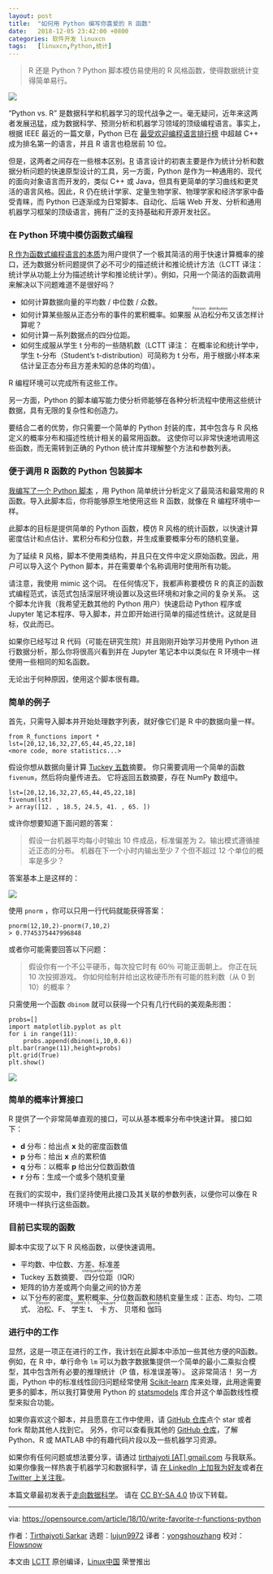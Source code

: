 ```yaml
---
layout: post
title:	"如何用 Python 编写你喜爱的 R 函数"
date:	2018-12-05 23:42:00 +0800 
categories:	软件开发 linuxcn 
tags:	[linuxcn,Python,统计]
---
```




> 
> R 还是 Python ? Python 脚本模仿易使用的 R 风格函数，使得数据统计变得简单易行。
> 
> 
> 


![](/Asserts/Images//attachment/album/201812/05/234301vinavcmrrsmn44qx.png)


“Python vs. R” 是数据科学和机器学习的现代战争之一。毫无疑问，近年来这两者发展迅猛，成为数据科学、预测分析和机器学习领域的顶级编程语言。事实上，根据 IEEE 最近的一篇文章，Python 已在 [最受欢迎编程语言排行榜](https://spectrum.ieee.org/at-work/innovation/the-2018-top-programming-languages) 中超越 C++ 成为排名第一的语言，并且 R 语言也稳居前 10 位。


但是，这两者之间存在一些根本区别。[R](https://www.coursera.org/lecture/r-programming/overview-and-history-of-r-pAbaE) 语言设计的初衷主要是作为统计分析和数据分析问题的快速原型设计的工具，另一方面，Python 是作为一种通用的、现代的面向对象语言而开发的，类似 C++ 或 Java，但具有更简单的学习曲线和更灵活的语言风格。因此，R 仍在统计学家、定量生物学家、物理学家和经济学家中备受青睐，而 Python 已逐渐成为日常脚本、自动化、后端 Web 开发、分析和通用机器学习框架的顶级语言，拥有广泛的支持基础和开源开发社区。


### 在 Python 环境中模仿函数式编程


[R 作为函数式编程语言的本质](http://adv-r.had.co.nz/Functional-programming.html)为用户提供了一个极其简洁的用于快速计算概率的接口，还为数据分析问题提供了必不可少的描述统计和推论统计方法（LCTT 译注：统计学从功能上分为描述统计学和推论统计学）。例如，只用一个简洁的函数调用来解决以下问题难道不是很好吗？


* 如何计算数据向量的平均数 / 中位数 / 众数。
* 如何计算某些服从正态分布的事件的累积概率。如果服<ruby> 从泊松分布 <rt>  Poisson distribution </rt></ruby>又该怎样计算呢？
* 如何计算一系列数据点的四分位距。
* 如何生成服从学生 t 分布的一些随机数（LCTT 译注： 在概率论和统计学中，学生 t-分布（Student’s t-distribution）可简称为 t 分布，用于根据小样本来估计呈正态分布且方差未知的总体的均值）。


R 编程环境可以完成所有这些工作。


另一方面，Python 的脚本编写能力使分析师能够在各种分析流程中使用这些统计数据，具有无限的复杂性和创造力。


要结合二者的优势，你只需要一个简单的 Python 封装的库，其中包含与 R 风格定义的概率分布和描述性统计相关的最常用函数。 这使你可以非常快速地调用这些函数，而无需转到正确的 Python 统计库并理解整个方法和参数列表。


### 便于调用 R 函数的 Python 包装脚本


[我编写了一个 Python 脚本](https://github.com/tirthajyoti/StatsUsingPython/blob/master/R_Functions.py) ，用 Python 简单统计分析定义了最简洁和最常用的 R 函数。导入此脚本后，你将能够原生地使用这些 R 函数，就像在 R 编程环境中一样。


此脚本的目标是提供简单的 Python 函数，模仿 R 风格的统计函数，以快速计算密度估计和点估计、累积分布和分位数，并生成重要概率分布的随机变量。


为了延续 R 风格，脚本不使用类结构，并且只在文件中定义原始函数。因此，用户可以导入这个 Python 脚本，并在需要单个名称调用时使用所有功能。


请注意，我使用 mimic 这个词。 在任何情况下，我都声称要模仿 R 的真正的函数式编程范式，该范式包括深层环境设置以及这些环境和对象之间的复杂关系。 这个脚本允许我（我希望无数其他的 Python 用户）快速启动 Python 程序或 Jupyter 笔记本程序、导入脚本，并立即开始进行简单的描述性统计。这就是目标，仅此而已。


如果你已经写过 R 代码（可能在研究生院）并且刚刚开始学习并使用 Python 进行数据分析，那么你将很高兴看到并在 Jupyter 笔记本中以类似在 R 环境中一样使用一些相同的知名函数。


无论出于何种原因，使用这个脚本很有趣。


### 简单的例子


首先，只需导入脚本并开始处理数字列表，就好像它们是 R 中的数据向量一样。



```
from R_functions import *
lst=[20,12,16,32,27,65,44,45,22,18]
<more code, more statistics...>
```

假设你想从数据向量计算 [Tuckey 五数](https://en.wikipedia.org/wiki/Five-number_summary)摘要。 你只需要调用一个简单的函数 `fivenum`，然后将向量传进去。 它将返回五数摘要，存在 NumPy 数组中。



```
lst=[20,12,16,32,27,65,44,45,22,18]
fivenum(lst)
> array([12. , 18.5, 24.5, 41. , 65. ])
```

或许你想要知道下面问题的答案：



> 
> 假设一台机器平均每小时输出 10 件成品，标准偏差为 2。输出模式遵循接近正态的分布。 机器在下一个小时内输出至少 7 个但不超过 12 个单位的概率是多少？
> 
> 
> 


答案基本上是这样的：


![](/Asserts/Images//attachment/album/201812/05/234306yhpff5pt8lp5pfpe.png)


使用 `pnorm` ，你可以只用一行代码就能获得答案：



```
pnorm(12,10,2)-pnorm(7,10,2)
> 0.7745375447996848
```

或者你可能需要回答以下问题：



> 
> 假设你有一个不公平硬币，每次投它时有 60％ 可能正面朝上。 你正在玩 10 次投掷游戏。 你如何绘制并给出这枚硬币所有可能的胜利数（从 0 到 10）的概率？
> 
> 
> 


只需使用一个函数 `dbinom` 就可以获得一个只有几行代码的美观条形图：



```
probs=[]
import matplotlib.pyplot as plt
for i in range(11):
    probs.append(dbinom(i,10,0.6))
plt.bar(range(11),height=probs)
plt.grid(True)
plt.show()
```

![](/Asserts/Images//attachment/album/201812/05/234307czllwdukwzhmmftd.png)


### 简单的概率计算接口


R 提供了一个非常简单直观的接口，可以从基本概率分布中快速计算。 接口如下：


* **d** 分布：给出点 **x** 处的密度函数值
* **p** 分布：给出 **x** 点的累积值
* **q** 分布：以概率 **p** 给出分位数函数值
* **r** 分布：生成一个或多个随机变量


在我们的实现中，我们坚持使用此接口及其关联的参数列表，以便你可以像在 R 环境中一样执行这些函数。


### 目前已实现的函数


脚本中实现了以下 R 风格函数，以便快速调用。


* 平均数、中位数、方差、标准差
* Tuckey 五数摘要、<ruby> 四分位距 <rt>  interquartile range </rt></ruby>（IQR）
* 矩阵的协方差或两个向量之间的协方差
* 以下分布的密度、累积概率、分位数函数和随机变量生成：正态、均匀、二项式、<ruby> 泊松 <rt>  Poisson </rt></ruby>、F、<ruby> 学生 t <rt>  Student’s t </rt></ruby>、<ruby> 卡方 <rt>  Chi-square </rt></ruby>、<ruby> 贝塔 <rt>  beta </rt></ruby>和<ruby> 伽玛 <rt>  gamma </rt></ruby>


### 进行中的工作


显然，这是一项正在进行的工作，我计划在此脚本中添加一些其他方便的R函数。 例如，在 R 中，单行命令 `lm` 可以为数字数据集提供一个简单的最小二乘拟合模型，其中包含所有必要的推理统计（P 值，标准误差等）。 这非常简洁！ 另一方面，Python 中的标准线性回归问题经常使用 [Scikit-learn](http://scikit-learn.org/stable/) 库来处理，此用途需要更多的脚本，所以我打算使用 Python 的 [statsmodels](https://www.statsmodels.org/stable/index.html) 库合并这个单函数线性模型来拟合功能。


如果你喜欢这个脚本，并且愿意在工作中使用，请 [GitHub 仓库](https://github.com/tirthajyoti/StatsUsingPython)点个 star 或者 fork 帮助其他人找到它。 另外，你可以查看我其他的 [GitHub 仓库](https://github.com/tirthajyoti?tab=repositories)，了解 Python、R 或 MATLAB 中的有趣代码片段以及一些机器学习资源。


如果你有任何问题或想法要分享，请通过 [tirthajyoti [AT] gmail.com](mailto:tirthajyoti@gmail.com) 与我联系。 如果你像我一样热衷于机器学习和数据科学，请 [在 LinkedIn 上加我为好友](https://www.linkedin.com/in/tirthajyoti-sarkar-2127aa7/)或者[在 Twitter 上关注我](https://twitter.com/tirthajyotiS)。


本篇文章最初发表于[走向数据科学](https://towardsdatascience.com/how-to-write-your-favorite-r-functions-in-python-11e1e9c29089)。 请在 [CC BY-SA 4.0](https://creativecommons.org/licenses/by-sa/4.0/) 协议下转载。




---


via: <https://opensource.com/article/18/10/write-favorite-r-functions-python>


作者：[Tirthajyoti Sarkar](https://opensource.com/users/tirthajyoti) 选题：[lujun9972](https://github.com/lujun9972) 译者：[yongshouzhang](https://github.com/yongshouzhang) 校对：[Flowsnow](https://github.com/Flowsnow)


本文由 [LCTT](https://github.com/LCTT/TranslateProject) 原创编译，[Linux中国](https://linux.cn/) 荣誉推出
